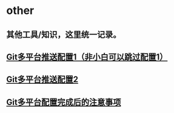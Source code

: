 # other
## 其他工具/知识，这里统一记录。

## [Git多平台推送配置1（非小白可以跳过配置1）](https://github.com/zhl6522/other/blob/master/GIT%E5%A4%9A%E5%B9%B3%E5%8F%B0%E6%8E%A8%E9%80%81.md)

## [Git多平台推送配置2](https://github.com/zhl6522/other/blob/master/%E6%89%93%E5%BC%80git%20bash%E7%9A%84%E6%97%B6%E5%80%99%E8%87%AA%E5%8A%A8%E5%90%AF%E5%8A%A8ssh%20agent.md)

## [Git多平台配置完成后的注意事项](https://github.com/zhl6522/other/blob/master/Git%E5%88%AB%E5%90%8D%E9%85%8D%E7%BD%AE.md)
